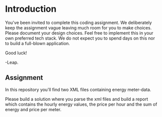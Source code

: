 # Introduction

You've been invited to complete this coding assignment. We deliberately keep the assignment vague leaving much room for
you to make choices. Please document your design choices. Feel free to implement this in your own preferred tech stack.
We do not expect you to spend days on this nor to build a full-blown application.

Good luck!

-Leap.

## Assignment

In this repository you'll find two XML files containing energy meter-data.

Please build a solution where you parse the xml files and build a report which contains the hourly energy values, the
price per hour and the sum of energy and price per meter.
